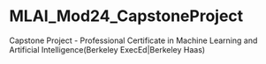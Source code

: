 # MLAI_Mod24_CapstoneProject
Capstone Project - Professional Certificate in Machine Learning and Artificial Intelligence(Berkeley ExecEd|Berkeley Haas)
